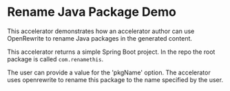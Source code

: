 # Rename Java Package Demo

This accelerator demonstrates how an accelerator author can use OpenRewrite to
rename Java packages in the generated content.

This accelerator returns a simple Spring Boot project. In the repo the root
package is called `com.renamethis`. 

The user can provide a value for the 'pkgName' option. The accelerator uses 
openrewrite to rename this package to the name specified by the user.
